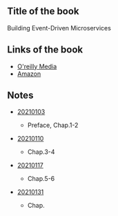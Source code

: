 ## Title of the book
Building Event-Driven Microservices

## Links of the book

* [O'reilly Media](https://learning.oreilly.com/library/view/building-event-driven-microservices/9781492057888/)
* [Amazon](https://www.amazon.co.jp/dp/1492057894)

## Notes
- [20210103](./20210103)
  - Preface, Chap.1-2

- [20210110](./20210110)
  - Chap.3-4

- [20210117](./20210117)
  - Chap.5-6

- [20210131](./20210131)
  - Chap.

